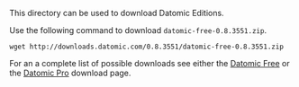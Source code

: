 This directory can be used to download Datomic Editions.

Use the following command to download `datomic-free-0.8.3551.zip`.

    wget http://downloads.datomic.com/0.8.3551/datomic-free-0.8.3551.zip

For an a complete list of possible downloads see either the 
[Datomic Free][1] or the [Datomic Pro][2] download page.

[1]: http://downloads.datomic.com/free.html "Datomic Free download page"
[2]: http://downloads.datomic.com/pro.html "Datomic Pro download page"